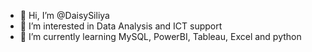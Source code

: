 - 👋 Hi, I’m @DaisySiliya
- 👀 I’m interested in Data Analysis and ICT support 
- 🌱 I’m currently learning MySQL, PowerBI, Tableau, Excel and python


<!---
DaisySiliya/DaisySiliya is a ✨ special ✨ repository because its `README.md` (this file) appears on your GitHub profile.
You can click the Preview link to take a look at your changes.
--->
